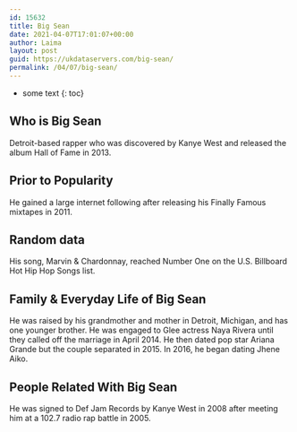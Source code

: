 ```yaml
---
id: 15632
title: Big Sean
date: 2021-04-07T17:01:07+00:00
author: Laima
layout: post
guid: https://ukdataservers.com/big-sean/
permalink: /04/07/big-sean/
---
```


* some text
{: toc}


## Who is Big Sean
                  
                  
                  
Detroit-based rapper who was discovered by Kanye West and released the album Hall of Fame in 2013.
                  
              
            
              
            
                
                
                
## Prior to Popularity
                  
                  
                  
He gained a large internet following after releasing his Finally Famous mixtapes in 2011.
                  
              
            
              
            
                
                
                
## Random data
                  
                  
                  
His song, Marvin & Chardonnay, reached Number One on the U.S. Billboard Hot Hip Hop Songs list.
                  
              
            
              
            
                
                
                
## Family & Everyday Life of Big Sean
                  
                  
                  
He was raised by his grandmother and mother in Detroit, Michigan, and has one younger brother. He was engaged to Glee actress Naya Rivera until they called off the marriage in April 2014. He then dated pop star Ariana Grande but the couple separated in 2015. In 2016, he began dating Jhene Aiko. 
                  
              
            
              
            
                
                
                
## People Related With Big Sean
                  
                  
                  
He was signed to Def Jam Records by Kanye West in 2008 after meeting him at a 102.7 radio rap battle in 2005.
                  
              
            
              
            
                
              
            
              
              
            
            
              
            
          
          
          